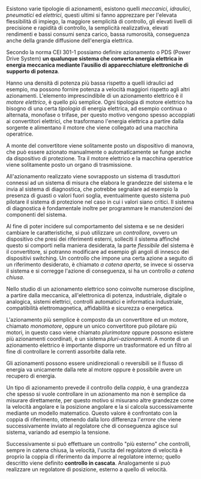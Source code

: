 Esistono varie tipologie di azionamenti, esistono quelli *meccanici*, *idraulici*, *pneumatici* ed *elettrici*, questi ultimi si fanno apprezzare per l'elevata flessibilità di impiego, la maggiore semplicità di controllo, gli elevati livelli di precisione e rapidità di controllo, la semplicità realizzativa, elevati rendimenti e bassi consumi senza carico, bassa rumorosità, conseguenza anche della grande diffusione dell'energia elettrica.

Secondo la norma CEI 301-1 possiamo definire azionamento o PDS (Power Drive System) **un qualunque sistema che converta energia elettrica in energia meccanica mediante l’ausilio di apparecchiature elettroniche di supporto di potenza**.

Hanno una densità di potenza più bassa rispetto a quelli idraulici ad esempio, ma possono fornire potenza a velocità maggiori rispetto agli altri azionamenti.
L'elemento imprescindibile di un azionamento elettrico è il *motore elettrico*, è quello più semplice. Ogni tipologia di motore elettrico ha bisogno di una certa *tipologia* di energia elettrica, ad esempio continua o alternata, monofase o trifase, per questo motivo vengono spesso accoppiati ai convertitori elettrici, che trasformano l'energia elettrica a partire dalla sorgente e alimentano il motore che viene collegato ad una macchina operatrice.

A monte del convertitore viene solitamente posto un dispositivo di manovra, che può essere azionato manualmente o automaticamente se funge anche da dispositivo di protezione.
Tra il motore elettrico e la macchina operatrice viene solitamente posto un organo di trasmissione.

All'azionamento realizzato viene sovrapposto un sistema di trasduttori connessi ad un sistema di misura che elabora le grandezze del sistema e le invia al sistema di diagnostica, che potrebbe segnalare ad esempio la presenza di guasti o valori fuori soglia, eventualmente questo sistema può pilotare il sistema di protezione nel caso in cui i valori siano critici.
Il sistema di diagnostica è fondamentale inoltre per programmare le manutenzioni dei componenti del sistema.

Al fine di poter incidere sul comportamento del sistema e se ne desideri cambiare le caratteristiche, si può utilizzare un *controllore*, ovvero un dispositivo che presi dei riferimenti esterni, solleciti il sistema affinché questo si comporti nella maniera desiderata, la parte *flessibile* del sistema è il convertitore, si potranno modificare ad esempio gli angoli di innesco dei dispositivi switching.
Un controllo che impone una certa azione a seguito di un riferimento desiderato, è chiamato *a catena aperta*, se invece si osserva il sistema e si corregge l'azione di conseguenza, si ha un controllo *a catena chiusa*.

Nello studio di un azionamento elettrico sono coinvolte numerose discipline, a partire dalla meccanica, all'elettronica di potenza, industriale, digitale o analogica, sistemi elettrici, controlli automatici e informatica industriale, compatibilità elettromagnetica, affidabilità e sicurezza o energetica.

L'azionamento più semplice è composto da un convertitore ed un motore, chiamato *monomotore*, oppure un unico convertitore può pilotare più motori, in questo caso viene chiamato *plurimotore* oppure possono esistere più azionamenti coordinati, è un sistema *pluri-azionamenti*. A monte di un azionamento elettrico è importante disporre un trasformatore ed un filtro al fine di controllare le correnti assorbite dalla rete.

Gli azionamenti possono essere unidirezionali o reversibili se il flusso di energia va unicamente dalla rete al motore oppure è possibile avere un recupero di energia.

Un tipo di azionamento prevede il controllo della *coppia*, è una grandezza che spesso si vuole controllare in un azionamento ma non è semplice da misurare direttamente, per questo motivo si misurano altre grandezze come la velocità angolare e la posizione angolare e la si calcola successivamente mediante un modello matematico. Questo valore è confrontato con la coppia di riferimento, ottenendo dalla loro differenza l'*errore* che viene successivamente inviato al regolatore che di conseguenza agisce sul sistema, variando ad esempio la tensione.

Successivamente si può effettuare un controllo "più esterno" che controlli, sempre in catena chiusa, la velocità, l'uscita del regolatore di velocità è proprio la coppia di riferimento da imporre al regolatore interno; quello descritto viene definito **controllo in cascata**.
Analogamente si può realizzare un regolatore di posizione, esterno a quello di velocità.